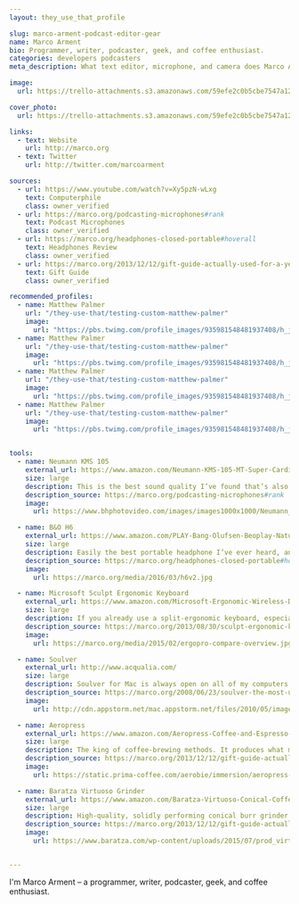 ```yaml
---
layout: they_use_that_profile

slug: marco-arment-podcast-editor-gear
name: Marco Arment
bio: Programmer, writer, podcaster, geek, and coffee enthusiast.
categories: developers podcasters
meta_description: What text editor, microphone, and camera does Marco Arment use?

image:
  url: https://trello-attachments.s3.amazonaws.com/59efe2c0b5cbe7547a121145/59efe352b503f6f8cc894c5e/6b3a4efe5b947994a0f2fc1dc58d28db/Marco_Arment.jpg

cover_photo:
  url: https://trello-attachments.s3.amazonaws.com/59efe2c0b5cbe7547a121145/59efe352b503f6f8cc894c5e/fe4217dac9c7a1a97e1504556a5c47ee/sculpt1.jpg

links:
  - text: Website
    url: http://marco.org
  - text: Twitter
    url: http://twitter.com/marcoarment

sources:
  - url: https://www.youtube.com/watch?v=Xy5pzN-wLxg
    text: Computerphile
    class: owner_verified 
  - url: https://marco.org/podcasting-microphones#rank
    text: Podcast Microphones
    class: owner_verified 
  - url: https://marco.org/headphones-closed-portable#hoverall
    text: Headphones Review
    class: owner_verified 
  - url: https://marco.org/2013/12/12/gift-guide-actually-used-for-a-year
    text: Gift Guide
    class: owner_verified 

recommended_profiles:
  - name: Matthew Palmer
    url: "/they-use-that/testing-custom-matthew-palmer"
    image: 
      url: "https://pbs.twimg.com/profile_images/935981548481937408/h_jhRlQQ_400x400.jpg"
  - name: Matthew Palmer
    url: "/they-use-that/testing-custom-matthew-palmer"
    image: 
      url: "https://pbs.twimg.com/profile_images/935981548481937408/h_jhRlQQ_400x400.jpg"
  - name: Matthew Palmer
    url: "/they-use-that/testing-custom-matthew-palmer"
    image: 
      url: "https://pbs.twimg.com/profile_images/935981548481937408/h_jhRlQQ_400x400.jpg"
  - name: Matthew Palmer
    url: "/they-use-that/testing-custom-matthew-palmer"
    image: 
      url: "https://pbs.twimg.com/profile_images/935981548481937408/h_jhRlQQ_400x400.jpg"


tools:
  - name: Neumann KMS 105
    external_url: https://www.amazon.com/Neumann-KMS-105-MT-Super-Cardiod/dp/B0002H0S2Q?tag=mattpalm-20
    size: large
    description: This is the best sound quality I’ve found that’s also practical in a home environment. This is my favorite microphone and the one I use, but its price keeps it from the top spot as a recommendation to others.
    description_source: https://marco.org/podcasting-microphones#rank
    image:
      url: https://www.bhphotovideo.com/images/images1000x1000/Neumann_KMS_105_MT_KMS105MT_Handheld_Stage_210673.jpg

  - name: B&O H6
    external_url: https://www.amazon.com/PLAY-Bang-Olufsen-Beoplay-Natural/dp/B00C4VFYRC?tag=mattpalm-20
    size: large
    description: Easily the best portable headphone I’ve ever heard, and one of the top few best headphones I’ve heard, open or closed, at any price, period.
    description_source: https://marco.org/headphones-closed-portable#hoverall
    image:
      url: https://marco.org/media/2016/03/h6v2.jpg

  - name: Microsoft Sculpt Ergonomic Keyboard
    external_url: https://www.amazon.com/Microsoft-Ergonomic-Wireless-Desktop-Keyboard/dp/B00CYX54C0?tag=mattpalm-20
    size: large
    description: If you already use a split-ergonomic keyboard, especially the similarly curved Microsoft Natural 4000, it’s a huge upgrade that I feel comfortable recommending nearly unconditionally, as long as you don’t use the F1–F12 or Escape keys constantly.
    description_source: https://marco.org/2013/08/30/sculpt-ergonomic-keyboard-review
    image:
      url: https://marco.org/media/2015/02/ergopro-compare-overview.jpg

  - name: Soulver
    external_url: http://www.acqualia.com/
    size: large
    description: Soulver for Mac is always open on all of my computers — home, work, and laptop. It’s a calculator, a numeric scratchpad, and a simple spreadsheet all in one simple, fast, inexpensive program with almost no interface.
    description_source: https://marco.org/2008/06/23/soulver-the-most-useful-program-i-use-every-day
    image:
      url: http://cdn.appstorm.net/mac.appstorm.net/files/2010/05/image-13.png

  - name: Aeropress
    external_url: https://www.amazon.com/Aeropress-Coffee-and-Espresso-Maker/dp/B0047BIWSK?tag=mattpalm-20
    size: large
    description: The king of coffee-brewing methods. It produces what many agree is the best-tasting drip coffee, has the easiest cleanup I’ve ever seen, can be used almost anywhere, and costs less than $30.
    description_source: https://marco.org/2013/12/12/gift-guide-actually-used-for-a-year
    image:
      url: https://static.prima-coffee.com/aerobie/immersion/aeropress-onsite-snow-sm-53.jpg

  - name: Baratza Virtuoso Grinder
    external_url: https://www.amazon.com/Baratza-Virtuoso-Conical-Coffee-Grinder/dp/B00LW8I45C?tag=mattpalm-20
    size: large
    description: High-quality, solidly performing conical burr grinder. Rather than spend a lot on a fancy automatic coffee machine, you’ll get much better coffee with a good burr grinder and an inexpensive AeroPress, French press, or pour-over cone.
    description_source: https://marco.org/2013/12/12/gift-guide-actually-used-for-a-year
    image:
      url: https://www.baratza.com/wp-content/uploads/2015/07/prod_virtuoso.jpg


---
```


I'm Marco Arment – a programmer, writer, podcaster, geek, and coffee enthusiast.

